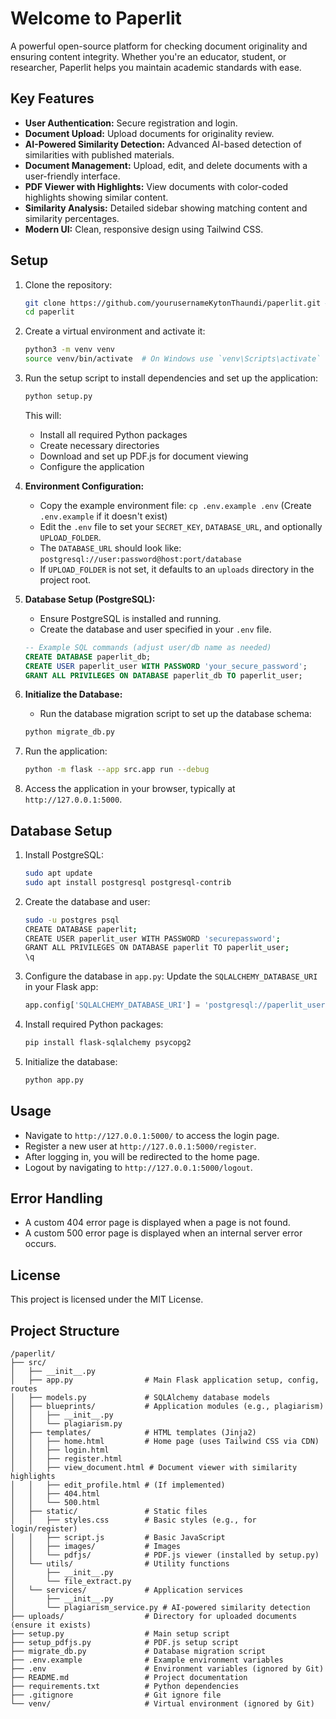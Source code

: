 # Welcome to Paperlit

A powerful open-source platform for checking document originality and ensuring content integrity. Whether you're an educator, student, or researcher, Paperlit helps you maintain academic standards with ease.

## Key Features

*   **User Authentication:** Secure registration and login.
*   **Document Upload:** Upload documents for originality review.
*   **AI-Powered Similarity Detection:** Advanced AI-based detection of similarities with published materials.
*   **Document Management:** Upload, edit, and delete documents with a user-friendly interface.
*   **PDF Viewer with Highlights:** View documents with color-coded highlights showing similar content.
*   **Similarity Analysis:** Detailed sidebar showing matching content and similarity percentages.
*   **Modern UI:** Clean, responsive design using Tailwind CSS.

## Setup

1.  Clone the repository:
    ```bash
    git clone https://github.com/yourusernameKytonThaundi/paperlit.git # Replace with your repo URL if forked
    cd paperlit
    ```

2.  Create a virtual environment and activate it:
    ```bash
    python3 -m venv venv
    source venv/bin/activate  # On Windows use `venv\Scripts\activate`
    ```

3.  Run the setup script to install dependencies and set up the application:
    ```bash
    python setup.py
    ```
    This will:
    - Install all required Python packages
    - Create necessary directories
    - Download and set up PDF.js for document viewing
    - Configure the application

4.  **Environment Configuration:**
    *   Copy the example environment file: `cp .env.example .env` (Create `.env.example` if it doesn't exist)
    *   Edit the `.env` file to set your `SECRET_KEY`, `DATABASE_URL`, and optionally `UPLOAD_FOLDER`.
    *   The `DATABASE_URL` should look like: `postgresql://user:password@host:port/database`
    *   If `UPLOAD_FOLDER` is not set, it defaults to an `uploads` directory in the project root.

5.  **Database Setup (PostgreSQL):**
    *   Ensure PostgreSQL is installed and running.
    *   Create the database and user specified in your `.env` file.
    ```sql
    -- Example SQL commands (adjust user/db name as needed)
    CREATE DATABASE paperlit_db;
    CREATE USER paperlit_user WITH PASSWORD 'your_secure_password';
    GRANT ALL PRIVILEGES ON DATABASE paperlit_db TO paperlit_user;
    ```

6.  **Initialize the Database:**
    *   Run the database migration script to set up the database schema:
    ```bash
    python migrate_db.py
    ```

7.  Run the application:
    ```bash
    python -m flask --app src.app run --debug
    ```

8.  Access the application in your browser, typically at `http://127.0.0.1:5000`.

## Database Setup

1. Install PostgreSQL:
    ```bash
    sudo apt update
    sudo apt install postgresql postgresql-contrib
    ```

2. Create the database and user:
    ```bash
    sudo -u postgres psql
    CREATE DATABASE paperlit;
    CREATE USER paperlit_user WITH PASSWORD 'securepassword';
    GRANT ALL PRIVILEGES ON DATABASE paperlit TO paperlit_user;
    \q
    ```

3. Configure the database in `app.py`:
    Update the `SQLALCHEMY_DATABASE_URI` in your Flask app:
    ```python
    app.config['SQLALCHEMY_DATABASE_URI'] = 'postgresql://paperlit_user:securepassword@localhost/paperlit'
    ```

4. Install required Python packages:
    ```bash
    pip install flask-sqlalchemy psycopg2
    ```

5. Initialize the database:
    ```bash
    python app.py
    ```

## Usage

- Navigate to `http://127.0.0.1:5000/` to access the login page.
- Register a new user at `http://127.0.0.1:5000/register`.
- After logging in, you will be redirected to the home page.
- Logout by navigating to `http://127.0.0.1:5000/logout`.

## Error Handling

- A custom 404 error page is displayed when a page is not found.
- A custom 500 error page is displayed when an internal server error occurs.

## License

This project is licensed under the MIT License.

## Project Structure

```
/paperlit/
├── src/
│   ├── __init__.py
│   ├── app.py                # Main Flask application setup, config, routes
│   ├── models.py             # SQLAlchemy database models
│   ├── blueprints/           # Application modules (e.g., plagiarism)
│   │   ├── __init__.py
│   │   └── plagiarism.py
│   ├── templates/            # HTML templates (Jinja2)
│   │   ├── home.html         # Home page (uses Tailwind CSS via CDN)
│   │   ├── login.html
│   │   ├── register.html
│   │   ├── view_document.html # Document viewer with similarity highlights
│   │   ├── edit_profile.html # (If implemented)
│   │   ├── 404.html
│   │   └── 500.html
│   ├── static/               # Static files
│   │   ├── styles.css        # Basic styles (e.g., for login/register)
│   │   ├── script.js         # Basic JavaScript
│   │   ├── images/           # Images
│   │   └── pdfjs/            # PDF.js viewer (installed by setup.py)
│   └── utils/                # Utility functions
│       ├── __init__.py
│       └── file_extract.py
│   └── services/             # Application services
│       ├── __init__.py
│       └── plagiarism_service.py # AI-powered similarity detection
├── uploads/                  # Directory for uploaded documents (ensure it exists)
├── setup.py                  # Main setup script
├── setup_pdfjs.py            # PDF.js setup script
├── migrate_db.py             # Database migration script
├── .env.example              # Example environment variables
├── .env                      # Environment variables (ignored by Git)
├── README.md                 # Project documentation
├── requirements.txt          # Python dependencies
├── .gitignore                # Git ignore file
└── venv/                     # Virtual environment (ignored by Git)
